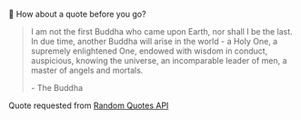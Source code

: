📣 How about a quote before you go?

> I am not the first Buddha who came upon Earth, nor shall I be the last. In due time, another Buddha will arise in the world - a Holy One, a supremely enlightened One, endowed with wisdom in conduct, auspicious, knowing the universe, an incomparable leader of men, a master of angels and mortals.
>
> <p>- The Buddha</p>

Quote requested from [Random Quotes API](https://github.com/lukePeavey/quotable)
